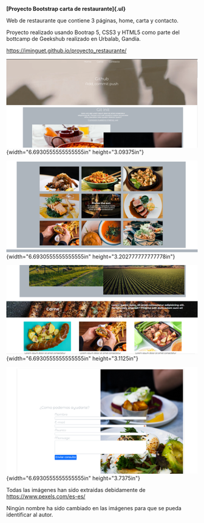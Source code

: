 **[Proyecto Bootstrap carta de restaurante]{.ul}**

Web de restaurante que contiene 3 páginas, home, carta y contacto.

Proyecto realizado usando Bootrap 5, CSS3 y HTML5 como parte del
bottcamp de Geekshub realizado en Urbalab, Gandía.

<https://iminguet.github.io/proyecto_restaurante/>

![](./img/readme01.PNG){width="6.6930555555555555in"
height="3.09375in"}

![](./img/readme02.PNG){width="6.6930555555555555in"
height="3.202777777777778in"}

![](./img/readme03.PNG){width="6.6930555555555555in"
height="3.1125in"}

![](./img/readme04.PNG){width="6.6930555555555555in"
height="3.7375in"}

Todas las imágenes han sido extraidas debidamente de
<https://www.pexels.com/es-es/>

Ningún nombre ha sido cambiado en las imágenes para que se pueda
identificar al autor.
